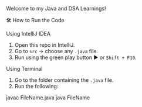 Welcome to my Java and DSA Learnings! 

🛠 How to Run the Code

Using IntelliJ IDEA

1. Open this repo in IntelliJ.
2. Go to `src` → choose any `.java` file.
3. Run using the green play button ▶️ or `Shift + F10`.

Using Terminal

1. Go to the folder containing the `.java` file.
2. Run the following:

javac FileName.java
java FileName
